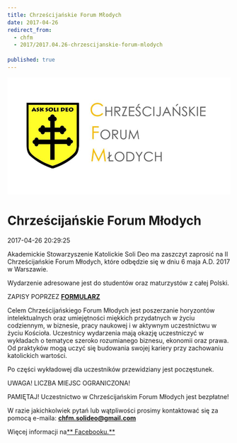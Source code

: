 ```yaml
---
title: Chrześcijańskie Forum Młodych
date: 2017-04-26
redirect_from: 
  - chfm
  - 2017/2017.04.26-chrzescijanskie-forum-mlodych

published: true
---
```



![/assets/posts/2017/2017-04-26-chrzescijanskie-forum-mlodych/chfmmm.jpg](/assets/posts/2017/2017-04-26-chrzescijanskie-forum-mlodych/chfmmm.jpg)




# Chrześcijańskie Forum Młodych

<time>2017-04-26 20:29:25</time>



Akademickie Stowarzyszenie Katolickie Soli Deo ma zaszczyt zaprosić na II Chrześcijańskie Forum Młodych, które odbędzie się w dniu 6 maja A.D. 2017 w Warszawie.
 
 Wydarzenie adresowane jest do studentów oraz maturzystów z całej Polski.
 
 ZAPISY POPRZEZ [**FORMULARZ**](https://goo.gl/forms/ZT3RZTuERn5usN6N2)
 
 Celem Chrześcijańskiego Forum Młodych jest poszerzanie horyzontów intelektualnych oraz umiejętności miękkich przydatnych w życiu codziennym, w biznesie, pracy naukowej i w aktywnym uczestnictwu w życiu Kościoła. 
 Uczestnicy wydarzenia mają okazję uczestniczyć w wykładach o tematyce szeroko rozumianego biznesu, ekonomii oraz prawa. Od praktyków mogą uczyć się budowania swojej kariery przy zachowaniu katolickich wartości.


 Po części wykładowej dla uczestników przewidziany jest poczęstunek.
 
 UWAGA! LICZBA MIEJSC OGRANICZONA!
 
 PAMIĘTAJ! Uczestnictwo w Chrześcijańskim Forum Młodych jest bezpłatne!
 
 W razie jakichkolwiek pytań lub wątpliwości prosimy kontaktować się za pomocą e-maila: **chfm.solideo@gmail.com**


Więcej informacji na[** Facebooku.**](https://www.facebook.com/events/1434186539989013/)


<!--{{json:{"created_date":"2017-04-26 20:29:25","publish_down":"0000-00-00 00:00:00","id":"5486"}}}-->